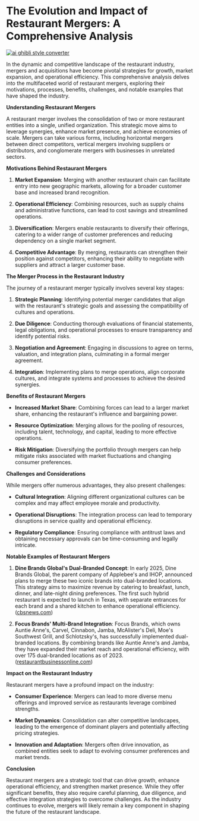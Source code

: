 # The Evolution and Impact of Restaurant Mergers: A Comprehensive Analysis

[![ai ghibli style converter](https://i.imgur.com/dwt8Y5G.gif)](https://witbeam.net/slzx)

In the dynamic and competitive landscape of the restaurant industry, mergers and acquisitions have become pivotal strategies for growth, market expansion, and operational efficiency. This comprehensive analysis delves into the multifaceted world of restaurant mergers, exploring their motivations, processes, benefits, challenges, and notable examples that have shaped the industry.

**Understanding Restaurant Mergers**

A restaurant merger involves the consolidation of two or more restaurant entities into a single, unified organization. This strategic move aims to leverage synergies, enhance market presence, and achieve economies of scale. Mergers can take various forms, including horizontal mergers between direct competitors, vertical mergers involving suppliers or distributors, and conglomerate mergers with businesses in unrelated sectors.

**Motivations Behind Restaurant Mergers**

1. **Market Expansion**: Merging with another restaurant chain can facilitate entry into new geographic markets, allowing for a broader customer base and increased brand recognition.

2. **Operational Efficiency**: Combining resources, such as supply chains and administrative functions, can lead to cost savings and streamlined operations.

3. **Diversification**: Mergers enable restaurants to diversify their offerings, catering to a wider range of customer preferences and reducing dependency on a single market segment.

4. **Competitive Advantage**: By merging, restaurants can strengthen their position against competitors, enhancing their ability to negotiate with suppliers and attract a larger customer base.

**The Merger Process in the Restaurant Industry**

The journey of a restaurant merger typically involves several key stages:

1. **Strategic Planning**: Identifying potential merger candidates that align with the restaurant's strategic goals and assessing the compatibility of cultures and operations.

2. **Due Diligence**: Conducting thorough evaluations of financial statements, legal obligations, and operational processes to ensure transparency and identify potential risks.

3. **Negotiation and Agreement**: Engaging in discussions to agree on terms, valuation, and integration plans, culminating in a formal merger agreement.

4. **Integration**: Implementing plans to merge operations, align corporate cultures, and integrate systems and processes to achieve the desired synergies.

**Benefits of Restaurant Mergers**

- **Increased Market Share**: Combining forces can lead to a larger market share, enhancing the restaurant's influence and bargaining power.

- **Resource Optimization**: Merging allows for the pooling of resources, including talent, technology, and capital, leading to more effective operations.

- **Risk Mitigation**: Diversifying the portfolio through mergers can help mitigate risks associated with market fluctuations and changing consumer preferences.

**Challenges and Considerations**

While mergers offer numerous advantages, they also present challenges:

- **Cultural Integration**: Aligning different organizational cultures can be complex and may affect employee morale and productivity.

- **Operational Disruptions**: The integration process can lead to temporary disruptions in service quality and operational efficiency.

- **Regulatory Compliance**: Ensuring compliance with antitrust laws and obtaining necessary approvals can be time-consuming and legally intricate.

**Notable Examples of Restaurant Mergers**

1. **Dine Brands Global's Dual-Branded Concept**: In early 2025, Dine Brands Global, the parent company of Applebee's and IHOP, announced plans to merge these two iconic brands into dual-branded locations. This strategy aims to maximize revenue by catering to breakfast, lunch, dinner, and late-night dining preferences. The first such hybrid restaurant is expected to launch in Texas, with separate entrances for each brand and a shared kitchen to enhance operational efficiency. ([cbsnews.com](https://www.cbsnews.com/news/applebees-ihop-combining-share-dining-spaces-dine-brands-inc-chain-restaurants-earnings-call/?utm_source=openai))

2. **Focus Brands' Multi-Brand Integration**: Focus Brands, which owns Auntie Anne's, Carvel, Cinnabon, Jamba, McAlister's Deli, Moe's Southwest Grill, and Schlotzsky's, has successfully implemented dual-branded locations. By combining brands like Auntie Anne's and Jamba, they have expanded their market reach and operational efficiency, with over 175 dual-branded locations as of 2023. ([restaurantbusinessonline.com](https://www.restaurantbusinessonline.com/article/mergers?utm_source=openai))

**Impact on the Restaurant Industry**

Restaurant mergers have a profound impact on the industry:

- **Consumer Experience**: Mergers can lead to more diverse menu offerings and improved service as restaurants leverage combined strengths.

- **Market Dynamics**: Consolidation can alter competitive landscapes, leading to the emergence of dominant players and potentially affecting pricing strategies.

- **Innovation and Adaptation**: Mergers often drive innovation, as combined entities seek to adapt to evolving consumer preferences and market trends.

**Conclusion**

Restaurant mergers are a strategic tool that can drive growth, enhance operational efficiency, and strengthen market presence. While they offer significant benefits, they also require careful planning, due diligence, and effective integration strategies to overcome challenges. As the industry continues to evolve, mergers will likely remain a key component in shaping the future of the restaurant landscape.
